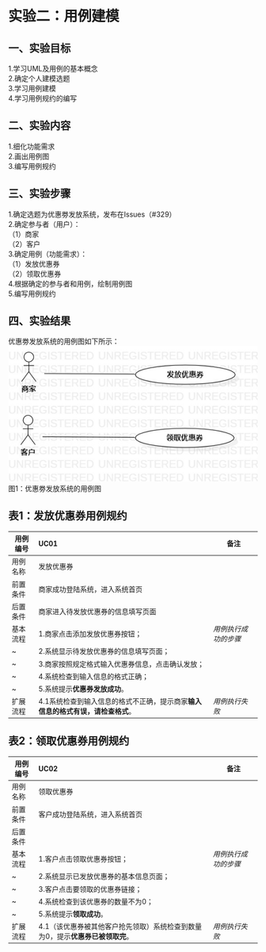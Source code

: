 # 实验二：用例建模

## 一、实验目标

1.学习UML及用例的基本概念  
2.确定个人建模选题  
3.学习用例建模  
4.学习用例规约的编写  

## 二、实验内容

1.细化功能需求  
2.画出用例图  
3.编写用例规约  

## 三、实验步骤

1.确定选题为优惠劵发放系统，发布在Issues（#329）  
2.确定参与者（用户）：  
（1）商家  
（2）客户  
3.确定用例（功能需求）：  
（1）发放优惠券  
（2）领取优惠券  
4.根据确定的参与者和用例，绘制用例图  
5.编写用例规约  

## 四、实验结果

优惠劵发放系统的用例图如下所示：  
![用例图](./lab2_UseCaseDiagram.jpg)  
图1：优惠劵发放系统的用例图

## 表1：发放优惠券用例规约

用例编号  | UC01 | 备注  
-|:-|-  
用例名称  | 发放优惠券  |   
前置条件  | 商家成功登陆系统，进入系统首页     |    
后置条件  | 商家进入待发放优惠券的信息填写页面     |    
基本流程  | 1.商家点击添加发放优惠券按钮；  |*用例执行成功的步骤*    
~| 2.系统显示待发放优惠券的信息填写页面；  |   
~| 3.商家按照规定格式输入优惠券信息，点击确认发放；   |   
~| 4.系统检查到输入信息的格式正确；   |   
~| 5.系统提示**优惠券发放成功**。   |  
扩展流程  | 4.1系统检查到输入信息的格式不正确，提示商家**输入信息的格式有误，请检查格式**。   |*用例执行失败*      



## 表2：领取优惠券用例规约  

用例编号  | UC02 | 备注  
-|:-|-  
用例名称  | 领取优惠券  |   
前置条件  | 客户成功登陆系统，进入系统首页     |    
后置条件  |      |    
基本流程  | 1.客户点击领取优惠券按钮；  |*用例执行成功的步骤*    
~| 2.系统显示已发放优惠券的基本信息页面；  |   
~| 3.客户点击要领取的优惠券链接；   |   
~| 4.系统检查到该优惠券的数量不为0；   |   
~| 5.系统提示**领取成功**。   |  
扩展流程  | 4.1（该优惠券被其他客户抢先领取）系统检查到数量为0，提示**优惠券已被领取完**。   |*用例执行失败*     
